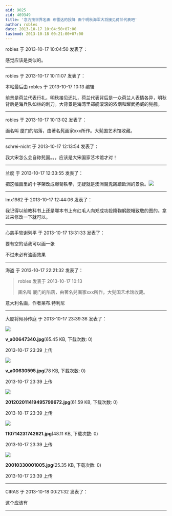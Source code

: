```yaml
---
aid: 9025
zid: 469349
title: '念力按世界名画 布雷达的投降 画个明秋海军大将接见荷兰代表吧'
author: robles
date: 2013-10-17 10:04:50+07:00
lastmod: 2013-10-18 00:21:00+07:00
---
```


robles 于 2013-10-17 10:04:50 发表了：

感觉应该是类似的。

---------

robles 于 2013-10-17 10:11:07 发表了：

本帖最后由 robles 于 2013-10-17 10:13 编辑 

前景是荷兰代表行礼，明秋接见还礼，荷兰代表背后是一众荷兰人表情各异，明秋背后是海兵队如林的刺刀。大背景是海湾里郑舰滚滚的浓烟和耀武扬威的髡舰。

---------

robles 于 2013-10-17 10:13:02 发表了：

画名叫 厦门的陷落，由著名髡画家xxx所作。大髡国艺术馆收藏。

---------

schrei-nicht 于 2013-10-17 12:13:54 发表了：

我大宋怎么会自称髡国。。。应该是大宋国家艺术馆才对！

---------

兰度 于 2013-10-17 12:33:55 发表了：

把这幅画里的十字架改成爆菊铁拳，无疑就是澳洲魔鬼践踏欧洲的景象。![](http://upload.wikimedia.org/wikipedia/commons/thumb/1/10/Thetriumphofdeath.jpg/1280px-Thetriumphofdeath.jpg)

---------

lmx1982 于 2013-10-17 12:44:06 发表了：

我记得以前教科书上还是哪本书上有红毛人向郑成功投降鞠躬脱帽致敬的图的。拿过来修改一下就可以。

---------

心慈手软谢列平 于 2013-10-17 13:31:33 发表了：

要有空的话我可以画一张

不过未必有油画效果

---------

海盗 于 2013-10-17 22:21:32 发表了：

> robles 发表于 2013-10-17 10:13
> 
> 画名叫 厦门的陷落，由著名髡画家xxx所作。大髡国艺术馆收藏。



意大利名画，作者莱布.特利尼

---------

大厦将倾孙传庭 于 2013-10-17 23:39:36 发表了：

![](https://mirrors.tuna.tsinghua.edu.cn/osdn/lgqm/72877/2339245xvp3xavzs7j5sry.jpg)



**v\_a00647340.jpg**(65.45 KB, 下载次数: 0)



2013-10-17 23:39 上传



![](https://mirrors.tuna.tsinghua.edu.cn/osdn/lgqm/72877/233924e9elcgkue9dqtcce.jpg)



**v\_a00630595.jpg**(78 KB, 下载次数: 0)



2013-10-17 23:39 上传



![](https://mirrors.tuna.tsinghua.edu.cn/osdn/lgqm/72877/233924v7ylld9dtwtwpadx.jpg)



**201202011419495799672.jpg**(61.59 KB, 下载次数: 0)



2013-10-17 23:39 上传



![](https://mirrors.tuna.tsinghua.edu.cn/osdn/lgqm/72877/2339248pzxedw8uafz8zxy.jpg)



**110714231742621.jpg**(48.11 KB, 下载次数: 0)



2013-10-17 23:39 上传



![](https://mirrors.tuna.tsinghua.edu.cn/osdn/lgqm/72877/233923zij019v1irgq1107.jpg)



**20010330001005.jpg**(25.35 KB, 下载次数: 0)



2013-10-17 23:39 上传

---------

CIRAS 于 2013-10-18 00:21:32 发表了：

这个应该有

---------

